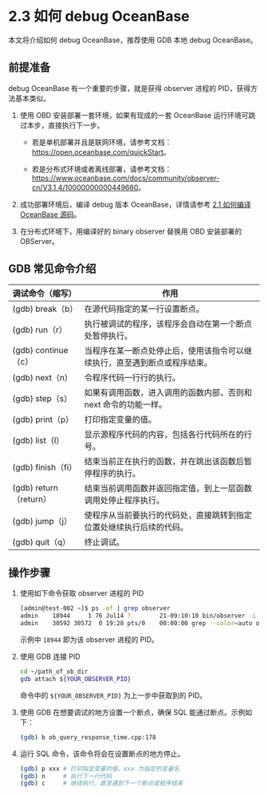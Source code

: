 # 2.3 如何 debug OceanBase

本文将介绍如何 debug OceanBase，推荐使用 GDB 本地 debug OceanBase。

## 前提准备

debug OceanBase 有一个重要的步骤，就是获得 observer 进程的 PID，获得方法基本类似。

1. 使用 OBD 安装部署一套环境，如果有现成的一套 OceanBase 运行环境可跳过本步，直接执行下一步。

   * 若是单机部署并且是联网环境，请参考文档：<https://open.oceanbase.com/quickStart>。

   * 若是分布式环境或者离线部署，请参考文档：<https://www.oceanbase.com/docs/community/observer-cn/V3.1.4/10000000000449660>。

2. 成功部署环境后，编译 debug 版本 OceanBase，详情请参考 [2.1 如何编译 OceanBase 源码](2.how-to-compile-oceanbase-source-code.md)。

3. 在分布式环境下，用编译好的 binary observer 替换用 OBD 安装部署的 OBServer。

## GDB 常见命令介绍

|  调试命令（缩写） |   作用                                    |
|-----------------|-------------------------------------------|
|(gdb) break（b） | 在源代码指定的某一行设置断点。                |
|(gdb) run（r） | 执行被调试的程序，该程序会自动在第一个断点处暂停执行。   |
|(gdb) continue（c） | 当程序在某一断点处停止后，使用该指令可以继续执行，直至遇到断点或程序结束。                |
|(gdb) next（n） | 令程序代码一行行的执行。                |
|(gdb) step（s） | 如果有调用函数，进入调用的函数内部，否则和next 命令的功能一样。                |
|(gdb) print（p） | 打印指定变量的值。                |
|(gdb) list（l） | 显示源程序代码的内容，包括各行代码所在的行号。                |
|(gdb) finish（fi） | 结束当前正在执行的函数，并在跳出该函数后暂停程序的执行。                |
|(gdb) return（return） | 结束当前调用函数并返回指定值，到上一层函数调用处停止程序执行。                |
|(gdb) jump（j） | 使程序从当前要执行的代码处，直接跳转到指定位置处继续执行后续的代码。                |
|(gdb) quit（q） | 终止调试。                |

## 操作步骤

1. 使用如下命令获取 observer 进程的 PID

   ```bash
   [admin@test-002 ~]$ ps -ef | grep observer
   admin    18944     1 76 Jul14 ?        21-09:10:10 bin/observer -i eth0 -p 2881 -P 2882 -z zone2 -d /home/admin/oceanbase/store/obdemo -r 172.xx.xxx.23:2882:2881;172.xx.xxx.24:2882:2881;172.xx.xxx.25:2882:2881 -c 20220714 -n obdemo -o memory_limit=10G,cache_wash_threshold=1G,__min_full_resource_pool_memory=268435456,system_memory=4G,memory_chunk_cache_size=128M,cpu_count=16,net_thread_count=4,datafile_size=10G,stack_size=1536K,config_additional_dir=/data/obdemo/etc3;/redo/obdemo/etc2
   admin    30592 30572  0 19:28 pts/0    00:00:00 grep --color=auto observer
   ```

   示例中 `18944` 即为该 observer 进程的 PID。

2. 使用 GDB 连接 PID

   ```bash
   cd ~/path_of_ob_dir
   gdb attach ${YOUR_OBSERVER_PID}
   ```

   命令中的 `${YOUR_OBSERVER_PID}` 为上一步中获取到的 PID。

3. 使用 GDB 在想要调试的地方设置一个断点，确保 SQL 能通过断点。示例如下：

   ```bash
   (gdb) b ob_query_response_time.cpp:178
   ```

4. 运行 SQL 命令，该命令将会在设置断点的地方停止。

   ```bash
   (gdb) p xxx # 打印指定变量的值，xxx 为指定的变量名
   (gdb) n     # 执行下一行代码
   (gdb) c     # 继续执行，直至遇到下一个断点或程序结束
   ```
